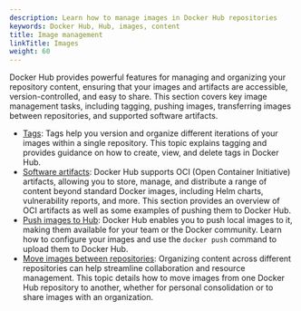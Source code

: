 ```yaml
---
description: Learn how to manage images in Docker Hub repositories
keywords: Docker Hub, Hub, images, content
title: Image management
linkTitle: Images
weight: 60
---
```


Docker Hub provides powerful features for managing and organizing your
repository content, ensuring that your images and artifacts are accessible,
version-controlled, and easy to share. This section covers key image management
tasks, including tagging, pushing images, transferring images between
repositories, and supported software artifacts.

- [Tags](./tags.md): Tags help you version and organize different iterations of
  your images within a single repository. This topic explains tagging and
  provides guidance on how to create, view, and delete tags in Docker Hub.
- [Software artifacts](./oci-artifacts.md): Docker Hub supports OCI (Open
  Container Initiative) artifacts, allowing you to store, manage, and distribute
  a range of content beyond standard Docker images, including Helm charts,
  vulnerability reports, and more. This section provides an overview of OCI
  artifacts as well as some examples of pushing them to Docker Hub.
- [Push images to Hub](./push.md): Docker Hub enables you to push local images
  to it, making them available for your team or the Docker community. Learn how
  to configure your images and use the `docker push` command to upload them to
  Docker Hub.
- [Move images between repositories](./move.md): Organizing content across
  different repositories can help streamline collaboration and resource
  management. This topic details how to move images from one Docker Hub
  repository to another, whether for personal consolidation or to share images
  with an organization.